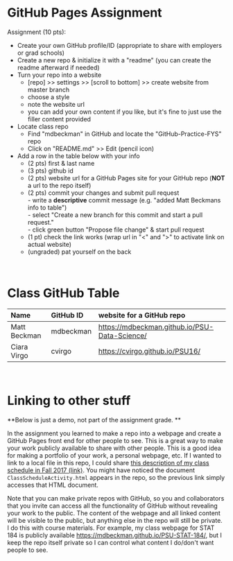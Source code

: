 # GitHub Pages Assignment

Assignment (10 pts):
- Create your own GitHub profile/ID (appropriate to share with employers or grad schools)  
- Create a new repo & initialize it with a "readme" (you can create the readme afterward if needed)  
- Turn your repo into a website  
    - [repo] >> settings >> [scroll to bottom] >> create website from master branch  
    - choose a style  
    - note the website url  
    - you can add your own content if you like, but it's fine to just use the filler content provided  
- Locate class repo
    - Find "mdbeckman" in GitHub and locate the "GitHub-Practice-FYS" repo
    - Click on "README.md" >> Edit (pencil icon)
- Add a row in the table below with your info  
    - (2 pts) first & last name  
    - (3 pts) github id  
    - (2 pts) website url for a GitHub Pages site for your GitHub repo (**NOT** a url to the repo itself)
    - (2 pts) commit your changes and submit pull request   
            - write a **descriptive** commit message (e.g. "added Matt Beckmans info to table")  
            - select "Create a new branch for this commit and start a pull request."   
            - click green button "Propose file change" & start pull request  
    - (1 pt) check the link works (wrap url in "<" and ">" to activate link on actual website)  
    - (ungraded) pat yourself on the back   

<br>

# Class GitHub Table

|Name                   |GitHub ID         |website for a GitHub repo  |  
|:----------------------|:-----------------|:--------------------------|  
| Matt Beckman    | mdbeckman      | <https://mdbeckman.github.io/PSU-Data-Science/>   |   
| Ciara Virgo     | cvirgo         |  https://cvirgo.github.io/PSU16/                  |

<br>

# Linking to other stuff 

**Below is just a demo, not part of the assignment grade. **

In the assignment you learned to make a repo into a webpage and create a GitHub Pages front end for other people to see.  This is a great way to make your work publicly available to share with other people.  This is a good idea for making a portfolio of your work, a personal webpage, etc.  If I wanted to link to a local file in this repo, I could share [this description of my class schedule in Fall 2017 (link)](ClassScheduleActivity.html).  You might have noticed the document `ClassScheduleActivity.html` appears in the repo, so the previous link simply accesses that HTML document.  

Note that you can make private repos with GitHub, so you and collaborators that you invite can access all the functionality of GitHub without revealing your work to the public.  The content of the webpage and all linked content will be visible to the public, but anything else in the repo will still be private.  I do this with course materials.  For example, my class webpage for STAT 184 is publicly available <https://mdbeckman.github.io/PSU-STAT-184/>, but I keep the repo itself private so I can control what content I do/don't want people to see.

